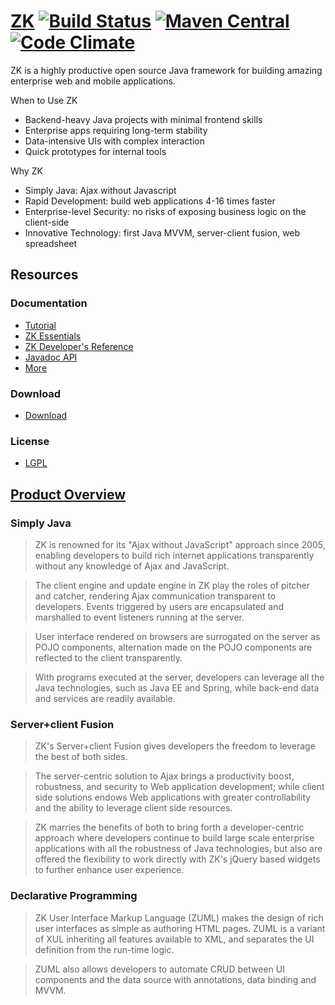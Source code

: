 # [ZK](http://www.zkoss.org/) [![Build Status](https://github.com/zkoss/zk/workflows/zk-build/badge.svg)](https://github.com/zkoss/zk/actions?query=workflow%3Azk-build) [![Maven Central](https://maven-badges.herokuapp.com/maven-central/org.zkoss.zk/zk/badge.svg)](https://maven-badges.herokuapp.com/maven-central/org.zkoss.zk/zk) [![Code Climate](https://codeclimate.com/github/zkoss/zk/badges/gpa.svg)](https://codeclimate.com/github/zkoss/zk)
ZK is a highly productive open source Java framework for building amazing enterprise web
and mobile applications.

When to Use ZK
- Backend-heavy Java projects with minimal frontend skills
- Enterprise apps requiring long-term stability
- Data-intensive UIs with complex interaction
- Quick prototypes for internal tools

Why ZK
- Simply Java: Ajax without Javascript
- Rapid Development: build web applications 4-16 times faster
- Enterprise-level Security: no risks of exposing business logic on the client-side
- Innovative Technology: first Java MVVM, server-client fusion, web spreadsheet

## Resources

### Documentation

* [Tutorial](https://docs.zkoss.org/get_started/get_zk_up_and_running_with_mvc)
* [ZK Essentials](https://docs.zkoss.org/zk_essentials/intro/overview)
* [ZK Developer's Reference](https://docs.zkoss.org/zk_dev_ref/overture/overture)
* [Javadoc API](http://www.zkoss.org/javadoc/latest/zk/)
* [More]([http://books.zkoss.org](https://www.zkoss.org/documentation))

### Download

* [Download](http://www.zkoss.org/download/zk/ce)

### License

 * [LGPL](http://www.gnu.org/licenses/lgpl-2.1.html)

## [Product Overview](http://www.zkoss.org/product/zk)

### Simply Java

> ZK is renowned for its "Ajax without JavaScript" approach since 2005,
> enabling developers to build rich internet applications transparently
> without any knowledge of Ajax and JavaScript.

> The client engine and update engine in ZK play the roles of pitcher and
> catcher, rendering Ajax communication transparent to developers. Events
> triggered by users are encapsulated and marshalled to event listeners
> running at the server.

> User interface rendered on browsers are surrogated on the server as
> POJO components, alternation made on the POJO components are reflected
> to the client transparently.

> With programs executed at the server, developers can leverage all the Java
> technologies, such as Java EE and Spring, while back-end data and services
> are readily available.


### Server+client Fusion

> ZK's Server+client Fusion gives developers the freedom to leverage the best
> of both sides.

> The server-centric solution to Ajax brings a productivity boost, robustness,
> and security to Web application development; while client side solutions
> endows Web applications with greater controllability and the ability to
> leverage client side resources.

> ZK marries the benefits of both to bring forth a developer-centric approach
> where developers continue to build large scale enterprise applications with
> all the robustness of Java technologies, but also are offered the flexibility
> to work directly with ZK's jQuery based widgets to further enhance user
> experience.

### Declarative Programming

> ZK User Interface Markup Language (ZUML) makes the design of rich user interfaces
> as simple as authoring HTML pages. ZUML is a variant of XUL inheriting all
> features available to XML, and separates the UI definition from the run-time logic.

> ZUML also allows developers to automate CRUD between UI components and the data
> source with annotations, data binding and MVVM.
